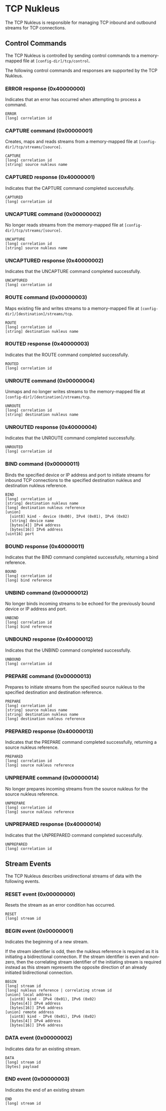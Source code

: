 # TCP Nukleus

The TCP Nukleus is responsible for managing TCP inbound and outbound streams for TCP connections.

## Control Commands
The TCP Nukleus is controlled by sending control commands to a memory-mapped file at `[config-dir]/tcp/control`.

The following control commands and responses are supported by the TCP Nukleus.

### ERROR response (0x40000000)
Indicates that an error has occurred when attempting to process a command. 

```
ERROR
[long] correlation id
```

### CAPTURE command (0x00000001)
Creates, maps and reads streams from a memory-mapped file at `[config-dir]/tcp/streams/[source]`.

```
CAPTURE
[long] correlation id
[string] source nukleus name
```

### CAPTURED response (0x40000001)
Indicates that the CAPTURE command completed successfully. 

```
CAPTURED
[long] correlation id
```

### UNCAPTURE command (0x00000002)
No longer reads streams from the memory-mapped file at `[config-dir]/tcp/streams/[source]`.

```
UNCAPTURE
[long] correlation id
[string] source nukleus name
```

### UNCAPTURED response (0x40000002)
Indicates that the UNCAPTURE command completed successfully. 

```
UNCAPTURED
[long] correlation id
```

### ROUTE command (0x00000003)
Maps existing file and writes streams to a memory-mapped file at `[config-dir]/[destination]/streams/tcp`.

```
ROUTE
[long] correlation id
[string] destination nukleus name
```

### ROUTED response (0x40000003)
Indicates that the ROUTE command completed successfully. 

```
ROUTED
[long] correlation id
```

### UNROUTE command (0x00000004)
Unmaps and no longer writes streams to the memory-mapped file at `[config-dir]/[destination]/streams/tcp`.

```
UNROUTE
[long] correlation id
[string] destination nukleus name
```

### UNROUTED response (0x40000004)
Indicates that the UNROUTE command completed successfully. 

```
UNROUTED
[long] correlation id
```

### BIND command (0x00000011)
Binds the specified device or IP address and port to initiate streams for inbound TCP connections to the specified destination 
nukleus and destination nukleus reference.

```
BIND
[long] correlation id
[string] destination nukleus name
[long] destination nukleus reference
[union]
  [uint8] kind - device (0x00), IPv4 (0x01), IPv6 (0x02)
  [string] device name
  [bytes[4]] IPv4 address
  [bytes[16]] IPv6 address
[uint16] port
```

### BOUND response (0x40000011)
Indicates that the BIND command completed successfully, returning a bind reference. 

```
BOUND
[long] correlation id
[long] bind reference
```

### UNBIND command (0x00000012)
No longer binds incoming streams to be echoed for the previously bound device or IP address and port.

```
UNBIND
[long] correlation id
[long] bind reference
```

### UNBOUND response (0x40000012)
Indicates that the UNBIND command completed successfully. 

```
UNBOUND
[long] correlation id
```

### PREPARE command (0x00000013)
Prepares to initiate streams from the specified source nukleus to the specified destination and destination reference.

```
PREPARE
[long] correlation id
[string] source nukleus name
[string] destination nukleus name
[long] destination nukleus reference
```

### PREPARED response (0x40000013)
Indicates that the PREPARE command completed successfully, returning a source nukleus reference. 

```
PREPARED
[long] correlation id
[long] source nukleus reference
```

### UNPREPARE command (0x00000014)
No longer prepares incoming streams from the source nukleus for the source nukleus reference.

```
UNPREPARE
[long] correlation id
[long] source nukleus reference
```

### UNPREPARED response (0x40000014)
Indicates that the UNPREPARED command completed successfully. 

```
UNPREPARED
[long] correlation id
```

## Stream Events
The TCP Nukleus describes unidirectional streams of data with the following events.

### RESET event (0x00000000)
Resets the stream as an error condition has occurred.

```
RESET
[long] stream id
```

### BEGIN event (0x00000001)
Indicates the beginning of a new stream.

If the stream identifier is odd, then the nukleus reference is required as it is initiating a bidirectional connection.
If the stream identifier is even and non-zero, then the correlating stream identifier of the initiating stream is required 
instead as this stream represents the opposite direction of an already initiated bidirectional connection.

```
BEGIN
[long] stream id
[long] nukleus reference | correlating stream id
[union] local address
  [uint8] kind - IPv4 (0x01), IPv6 (0x02)
  [bytes[4]] IPv4 address
  [bytes[16]] IPv6 address
[union] remote address
  [uint8] kind - IPv4 (0x01), IPv6 (0x02)
  [bytes[4]] IPv4 address
  [bytes[16]] IPv6 address
```

### DATA event (0x00000002)
Indicates data for an existing stream.

```
DATA
[long] stream id
[bytes] payload
```

### END event (0x00000003)
Indicates the end of an existing stream

```
END
[long] stream id
```
